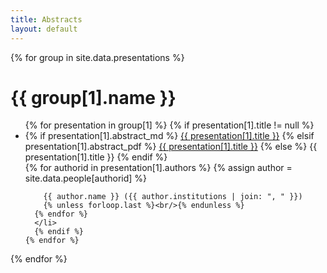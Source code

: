 ```yaml
---
title: Abstracts
layout: default
---
```


{% for group in site.data.presentations %}
  <h1>{{ group[1].name }}<a id="{{ group[0] }}"></a></h1>
  <ul>
    {% for presentation in group[1] %}
      {% if presentation[1].title != null %}
      <li>
      {% if presentation[1].abstract_md %}
      <td class="title"><a href="/salt34/abstracts/{{ presentation[0] }}.html">{{ presentation[1].title }}</a></td>
      {% elsif presentation[1].abstract_pdf %}
        <a href="/salt34/abstracts/{{ presentation[0] }}.pdf">{{ presentation[1].title }}</a>
      {% else %}
        {{ presentation[1].title }}
      {% endif %}
      <br/>
      {% for authorid in presentation[1].authors %}
        {% assign author = site.data.people[authorid] %}
        
        {{ author.name }} ({{ author.institutions | join: ", " }})
        {% unless forloop.last %}<br/>{% endunless %}
      {% endfor %}
      </li>
      {% endif %}
    {% endfor %}
  </ul>
{% endfor %}